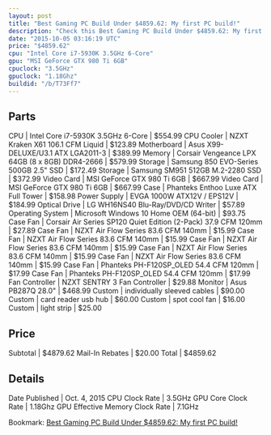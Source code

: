 ```yaml
---
layout: post
title: "Best Gaming PC Build Under $4859.62: My first PC build!"
description: "Check this Best Gaming PC Build Under $4859.62: My first PC build!. CPU: Intel Core i7-5930K 3.5GHz 6-Core, CPU Cooler: NZXT Kraken X61 106.1 CFM Liquid, Motherboard: Asus"
date: "2015-10-05 03:16:19 UTC"
price: "$4859.62"
cpu: "Intel Core i7-5930K 3.5GHz 6-Core"
gpu: "MSI GeForce GTX 980 Ti 6GB"
cpuclock: "3.5GHz"
gpuclock: "1.18Ghz"
buildid: "/b/T73Ff7"
---
```


## Parts

CPU | Intel Core i7-5930K 3.5GHz 6-Core | $554.99
CPU Cooler | NZXT Kraken X61 106.1 CFM Liquid | $123.89
Motherboard | Asus X99-DELUXE/U3.1 ATX LGA2011-3 | $389.99
Memory | Corsair Vengeance LPX 64GB (8 x 8GB) DDR4-2666 | $579.99
Storage | Samsung 850 EVO-Series 500GB 2.5" SSD | $172.49
Storage | Samsung SM951 512GB M.2-2280 SSD | $372.99
Video Card | MSI GeForce GTX 980 Ti 6GB | $667.99
Video Card | MSI GeForce GTX 980 Ti 6GB | $667.99
Case | Phanteks Enthoo Luxe ATX Full Tower | $158.98
Power Supply | EVGA 1000W ATX12V / EPS12V | $184.99
Optical Drive | LG WH16NS40 Blu-Ray/DVD/CD Writer | $57.89
Operating System | Microsoft Windows 10 Home OEM (64-bit) | $93.75
Case Fan | Corsair Air Series SP120 Quiet Edition (2-Pack) 37.9 CFM 120mm | $27.89
Case Fan | NZXT Air Flow Series 83.6 CFM 140mm | $15.99
Case Fan | NZXT Air Flow Series 83.6 CFM 140mm | $15.99
Case Fan | NZXT Air Flow Series 83.6 CFM 140mm | $15.99
Case Fan | NZXT Air Flow Series 83.6 CFM 140mm | $15.99
Case Fan | NZXT Air Flow Series 83.6 CFM 140mm | $15.99
Case Fan | Phanteks PH-F120SP_OLED 54.4 CFM 120mm | $17.99
Case Fan | Phanteks PH-F120SP_OLED 54.4 CFM 120mm | $17.99
Fan Controller | NZXT SENTRY 3 Fan Controller | $29.88
Monitor | Asus PB287Q 28.0" | $468.99
Custom | individually sleeved cables | $90.00
Custom | card reader usb hub | $60.00
Custom | spot cool fan | $16.00
Custom | light strip | $25.00

## Price

Subtotal | $4879.62
Mail-In Rebates | $20.00
Total | $4859.62

## Details

Date Published | Oct. 4, 2015
CPU Clock Rate | 3.5GHz
GPU Core Clock Rate | 1.18Ghz
GPU Effective Memory Clock Rate | 7.1GHz

Bookmark: [Best Gaming PC Build Under $4859.62: My first PC build!](http://pcbuilders.github.io/2015/10/05/best-gaming-pc-build-under-4859-dollars-dot-62-my-first-pc-build/)

